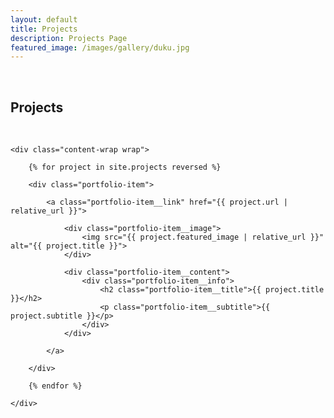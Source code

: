 ```yaml
---
layout: default
title: Projects
description: Projects Page
featured_image: /images/gallery/duku.jpg
---
```


<section class="portfolio">
<div class="wrap">
<br>
<h1>Projects</h1>
<br>
</div>
</section>


<section class="portfolio">

	<div class="content-wrap wrap">

		{% for project in site.projects reversed %}

		<div class="portfolio-item">

			<a class="portfolio-item__link" href="{{ project.url | relative_url }}">

				<div class="portfolio-item__image">
					<img src="{{ project.featured_image | relative_url }}" alt="{{ project.title }}">
				</div>

				<div class="portfolio-item__content">
					<div class="portfolio-item__info">
						<h2 class="portfolio-item__title">{{ project.title }}</h2>
						<p class="portfolio-item__subtitle">{{ project.subtitle }}</p>
					</div>
				</div>

			</a>

		</div>

		{% endfor %}

	</div>

</section>